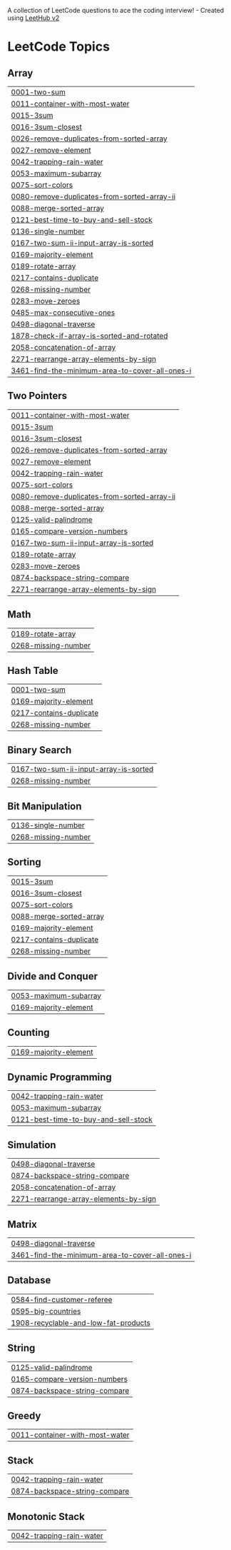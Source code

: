 A collection of LeetCode questions to ace the coding interview! - Created using [LeetHub v2](https://github.com/arunbhardwaj/LeetHub-2.0)
<!---LeetCode Topics Start-->
# LeetCode Topics
## Array
|  |
| ------- |
| [0001-two-sum](https://github.com/HaardikMishra020/Solved-Leetcode/tree/master/0001-two-sum) |
| [0011-container-with-most-water](https://github.com/HaardikMishra020/Solved-Leetcode/tree/master/0011-container-with-most-water) |
| [0015-3sum](https://github.com/HaardikMishra020/Solved-Leetcode/tree/master/0015-3sum) |
| [0016-3sum-closest](https://github.com/HaardikMishra020/Solved-Leetcode/tree/master/0016-3sum-closest) |
| [0026-remove-duplicates-from-sorted-array](https://github.com/HaardikMishra020/Solved-Leetcode/tree/master/0026-remove-duplicates-from-sorted-array) |
| [0027-remove-element](https://github.com/HaardikMishra020/Solved-Leetcode/tree/master/0027-remove-element) |
| [0042-trapping-rain-water](https://github.com/HaardikMishra020/Solved-Leetcode/tree/master/0042-trapping-rain-water) |
| [0053-maximum-subarray](https://github.com/HaardikMishra020/Solved-Leetcode/tree/master/0053-maximum-subarray) |
| [0075-sort-colors](https://github.com/HaardikMishra020/Solved-Leetcode/tree/master/0075-sort-colors) |
| [0080-remove-duplicates-from-sorted-array-ii](https://github.com/HaardikMishra020/Solved-Leetcode/tree/master/0080-remove-duplicates-from-sorted-array-ii) |
| [0088-merge-sorted-array](https://github.com/HaardikMishra020/Solved-Leetcode/tree/master/0088-merge-sorted-array) |
| [0121-best-time-to-buy-and-sell-stock](https://github.com/HaardikMishra020/Solved-Leetcode/tree/master/0121-best-time-to-buy-and-sell-stock) |
| [0136-single-number](https://github.com/HaardikMishra020/Solved-Leetcode/tree/master/0136-single-number) |
| [0167-two-sum-ii-input-array-is-sorted](https://github.com/HaardikMishra020/Solved-Leetcode/tree/master/0167-two-sum-ii-input-array-is-sorted) |
| [0169-majority-element](https://github.com/HaardikMishra020/Solved-Leetcode/tree/master/0169-majority-element) |
| [0189-rotate-array](https://github.com/HaardikMishra020/Solved-Leetcode/tree/master/0189-rotate-array) |
| [0217-contains-duplicate](https://github.com/HaardikMishra020/Solved-Leetcode/tree/master/0217-contains-duplicate) |
| [0268-missing-number](https://github.com/HaardikMishra020/Solved-Leetcode/tree/master/0268-missing-number) |
| [0283-move-zeroes](https://github.com/HaardikMishra020/Solved-Leetcode/tree/master/0283-move-zeroes) |
| [0485-max-consecutive-ones](https://github.com/HaardikMishra020/Solved-Leetcode/tree/master/0485-max-consecutive-ones) |
| [0498-diagonal-traverse](https://github.com/HaardikMishra020/Solved-Leetcode/tree/master/0498-diagonal-traverse) |
| [1878-check-if-array-is-sorted-and-rotated](https://github.com/HaardikMishra020/Solved-Leetcode/tree/master/1878-check-if-array-is-sorted-and-rotated) |
| [2058-concatenation-of-array](https://github.com/HaardikMishra020/Solved-Leetcode/tree/master/2058-concatenation-of-array) |
| [2271-rearrange-array-elements-by-sign](https://github.com/HaardikMishra020/Solved-Leetcode/tree/master/2271-rearrange-array-elements-by-sign) |
| [3461-find-the-minimum-area-to-cover-all-ones-i](https://github.com/HaardikMishra020/Solved-Leetcode/tree/master/3461-find-the-minimum-area-to-cover-all-ones-i) |
## Two Pointers
|  |
| ------- |
| [0011-container-with-most-water](https://github.com/HaardikMishra020/Solved-Leetcode/tree/master/0011-container-with-most-water) |
| [0015-3sum](https://github.com/HaardikMishra020/Solved-Leetcode/tree/master/0015-3sum) |
| [0016-3sum-closest](https://github.com/HaardikMishra020/Solved-Leetcode/tree/master/0016-3sum-closest) |
| [0026-remove-duplicates-from-sorted-array](https://github.com/HaardikMishra020/Solved-Leetcode/tree/master/0026-remove-duplicates-from-sorted-array) |
| [0027-remove-element](https://github.com/HaardikMishra020/Solved-Leetcode/tree/master/0027-remove-element) |
| [0042-trapping-rain-water](https://github.com/HaardikMishra020/Solved-Leetcode/tree/master/0042-trapping-rain-water) |
| [0075-sort-colors](https://github.com/HaardikMishra020/Solved-Leetcode/tree/master/0075-sort-colors) |
| [0080-remove-duplicates-from-sorted-array-ii](https://github.com/HaardikMishra020/Solved-Leetcode/tree/master/0080-remove-duplicates-from-sorted-array-ii) |
| [0088-merge-sorted-array](https://github.com/HaardikMishra020/Solved-Leetcode/tree/master/0088-merge-sorted-array) |
| [0125-valid-palindrome](https://github.com/HaardikMishra020/Solved-Leetcode/tree/master/0125-valid-palindrome) |
| [0165-compare-version-numbers](https://github.com/HaardikMishra020/Solved-Leetcode/tree/master/0165-compare-version-numbers) |
| [0167-two-sum-ii-input-array-is-sorted](https://github.com/HaardikMishra020/Solved-Leetcode/tree/master/0167-two-sum-ii-input-array-is-sorted) |
| [0189-rotate-array](https://github.com/HaardikMishra020/Solved-Leetcode/tree/master/0189-rotate-array) |
| [0283-move-zeroes](https://github.com/HaardikMishra020/Solved-Leetcode/tree/master/0283-move-zeroes) |
| [0874-backspace-string-compare](https://github.com/HaardikMishra020/Solved-Leetcode/tree/master/0874-backspace-string-compare) |
| [2271-rearrange-array-elements-by-sign](https://github.com/HaardikMishra020/Solved-Leetcode/tree/master/2271-rearrange-array-elements-by-sign) |
## Math
|  |
| ------- |
| [0189-rotate-array](https://github.com/HaardikMishra020/Solved-Leetcode/tree/master/0189-rotate-array) |
| [0268-missing-number](https://github.com/HaardikMishra020/Solved-Leetcode/tree/master/0268-missing-number) |
## Hash Table
|  |
| ------- |
| [0001-two-sum](https://github.com/HaardikMishra020/Solved-Leetcode/tree/master/0001-two-sum) |
| [0169-majority-element](https://github.com/HaardikMishra020/Solved-Leetcode/tree/master/0169-majority-element) |
| [0217-contains-duplicate](https://github.com/HaardikMishra020/Solved-Leetcode/tree/master/0217-contains-duplicate) |
| [0268-missing-number](https://github.com/HaardikMishra020/Solved-Leetcode/tree/master/0268-missing-number) |
## Binary Search
|  |
| ------- |
| [0167-two-sum-ii-input-array-is-sorted](https://github.com/HaardikMishra020/Solved-Leetcode/tree/master/0167-two-sum-ii-input-array-is-sorted) |
| [0268-missing-number](https://github.com/HaardikMishra020/Solved-Leetcode/tree/master/0268-missing-number) |
## Bit Manipulation
|  |
| ------- |
| [0136-single-number](https://github.com/HaardikMishra020/Solved-Leetcode/tree/master/0136-single-number) |
| [0268-missing-number](https://github.com/HaardikMishra020/Solved-Leetcode/tree/master/0268-missing-number) |
## Sorting
|  |
| ------- |
| [0015-3sum](https://github.com/HaardikMishra020/Solved-Leetcode/tree/master/0015-3sum) |
| [0016-3sum-closest](https://github.com/HaardikMishra020/Solved-Leetcode/tree/master/0016-3sum-closest) |
| [0075-sort-colors](https://github.com/HaardikMishra020/Solved-Leetcode/tree/master/0075-sort-colors) |
| [0088-merge-sorted-array](https://github.com/HaardikMishra020/Solved-Leetcode/tree/master/0088-merge-sorted-array) |
| [0169-majority-element](https://github.com/HaardikMishra020/Solved-Leetcode/tree/master/0169-majority-element) |
| [0217-contains-duplicate](https://github.com/HaardikMishra020/Solved-Leetcode/tree/master/0217-contains-duplicate) |
| [0268-missing-number](https://github.com/HaardikMishra020/Solved-Leetcode/tree/master/0268-missing-number) |
## Divide and Conquer
|  |
| ------- |
| [0053-maximum-subarray](https://github.com/HaardikMishra020/Solved-Leetcode/tree/master/0053-maximum-subarray) |
| [0169-majority-element](https://github.com/HaardikMishra020/Solved-Leetcode/tree/master/0169-majority-element) |
## Counting
|  |
| ------- |
| [0169-majority-element](https://github.com/HaardikMishra020/Solved-Leetcode/tree/master/0169-majority-element) |
## Dynamic Programming
|  |
| ------- |
| [0042-trapping-rain-water](https://github.com/HaardikMishra020/Solved-Leetcode/tree/master/0042-trapping-rain-water) |
| [0053-maximum-subarray](https://github.com/HaardikMishra020/Solved-Leetcode/tree/master/0053-maximum-subarray) |
| [0121-best-time-to-buy-and-sell-stock](https://github.com/HaardikMishra020/Solved-Leetcode/tree/master/0121-best-time-to-buy-and-sell-stock) |
## Simulation
|  |
| ------- |
| [0498-diagonal-traverse](https://github.com/HaardikMishra020/Solved-Leetcode/tree/master/0498-diagonal-traverse) |
| [0874-backspace-string-compare](https://github.com/HaardikMishra020/Solved-Leetcode/tree/master/0874-backspace-string-compare) |
| [2058-concatenation-of-array](https://github.com/HaardikMishra020/Solved-Leetcode/tree/master/2058-concatenation-of-array) |
| [2271-rearrange-array-elements-by-sign](https://github.com/HaardikMishra020/Solved-Leetcode/tree/master/2271-rearrange-array-elements-by-sign) |
## Matrix
|  |
| ------- |
| [0498-diagonal-traverse](https://github.com/HaardikMishra020/Solved-Leetcode/tree/master/0498-diagonal-traverse) |
| [3461-find-the-minimum-area-to-cover-all-ones-i](https://github.com/HaardikMishra020/Solved-Leetcode/tree/master/3461-find-the-minimum-area-to-cover-all-ones-i) |
## Database
|  |
| ------- |
| [0584-find-customer-referee](https://github.com/HaardikMishra020/Solved-Leetcode/tree/master/0584-find-customer-referee) |
| [0595-big-countries](https://github.com/HaardikMishra020/Solved-Leetcode/tree/master/0595-big-countries) |
| [1908-recyclable-and-low-fat-products](https://github.com/HaardikMishra020/Solved-Leetcode/tree/master/1908-recyclable-and-low-fat-products) |
## String
|  |
| ------- |
| [0125-valid-palindrome](https://github.com/HaardikMishra020/Solved-Leetcode/tree/master/0125-valid-palindrome) |
| [0165-compare-version-numbers](https://github.com/HaardikMishra020/Solved-Leetcode/tree/master/0165-compare-version-numbers) |
| [0874-backspace-string-compare](https://github.com/HaardikMishra020/Solved-Leetcode/tree/master/0874-backspace-string-compare) |
## Greedy
|  |
| ------- |
| [0011-container-with-most-water](https://github.com/HaardikMishra020/Solved-Leetcode/tree/master/0011-container-with-most-water) |
## Stack
|  |
| ------- |
| [0042-trapping-rain-water](https://github.com/HaardikMishra020/Solved-Leetcode/tree/master/0042-trapping-rain-water) |
| [0874-backspace-string-compare](https://github.com/HaardikMishra020/Solved-Leetcode/tree/master/0874-backspace-string-compare) |
## Monotonic Stack
|  |
| ------- |
| [0042-trapping-rain-water](https://github.com/HaardikMishra020/Solved-Leetcode/tree/master/0042-trapping-rain-water) |
<!---LeetCode Topics End-->